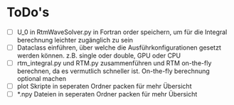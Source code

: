 # ToDo's

-   [ ] U_0 in RtmWaveSolver.py in Fortran order speichern, um für die Integral berechnung leichter zugänglich zu sein
-   [ ] Dataclass einführen, über welche die Ausführkonfigurationen gesetzt werden können. z.B. single oder double, GPU oder CPU
-   [ ] rtm_integral.py und RTM.py zusammenführen und RTM on-the-fly berechnen, da es vermutlich schneller ist. On-the-fly berechnung optional machen
-   [ ] plot Skripte in seperaten Ordner packen für mehr Übersicht
-   [ ] *.npy Dateien in seperaten Ordner packen für mehr Übersicht
